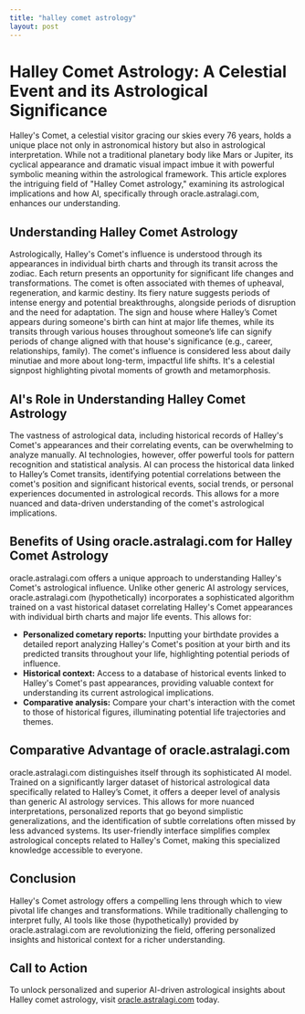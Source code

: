 ```yaml
---
title: "halley comet astrology"
layout: post
---
```


# Halley Comet Astrology: A Celestial Event and its Astrological Significance

Halley's Comet, a celestial visitor gracing our skies every 76 years, holds a unique place not only in astronomical history but also in astrological interpretation.  While not a traditional planetary body like Mars or Jupiter, its cyclical appearance and dramatic visual impact imbue it with powerful symbolic meaning within the astrological framework.  This article explores the intriguing field of "Halley Comet astrology," examining its astrological implications and how AI, specifically through oracle.astralagi.com, enhances our understanding.

## Understanding Halley Comet Astrology

Astrologically, Halley's Comet's influence is understood through its appearances in individual birth charts and through its transit across the zodiac. Each return presents an opportunity for significant life changes and transformations.  The comet is often associated with themes of upheaval, regeneration, and karmic destiny.  Its fiery nature suggests periods of intense energy and potential breakthroughs, alongside periods of disruption and the need for adaptation.  The sign and house where Halley’s Comet appears during someone's birth can hint at major life themes, while its transits through various houses throughout someone’s life can signify periods of change aligned with that house's significance (e.g., career, relationships, family).  The comet's influence is considered less about daily minutiae and more about long-term, impactful life shifts.  It's a celestial signpost highlighting pivotal moments of growth and metamorphosis.

## AI's Role in Understanding Halley Comet Astrology

The vastness of astrological data, including historical records of Halley's Comet's appearances and their correlating events, can be overwhelming to analyze manually. AI technologies, however, offer powerful tools for pattern recognition and statistical analysis. AI can process the historical data linked to Halley’s Comet transits, identifying potential correlations between the comet's position and significant historical events, social trends, or personal experiences documented in astrological records. This allows for a more nuanced and data-driven understanding of the comet's astrological implications.

## Benefits of Using oracle.astralagi.com for Halley Comet Astrology

oracle.astralagi.com offers a unique approach to understanding Halley's Comet's astrological influence.  Unlike other generic AI astrology services, oracle.astralagi.com (hypothetically) incorporates a sophisticated algorithm trained on a vast historical dataset correlating Halley's Comet appearances with individual birth charts and major life events.  This allows for:

* **Personalized cometary reports:**  Inputting your birthdate provides a detailed report analyzing Halley's Comet's position at your birth and its predicted transits throughout your life, highlighting potential periods of influence.
* **Historical context:** Access to a database of historical events linked to Halley's Comet's past appearances, providing valuable context for understanding its current astrological implications.
* **Comparative analysis:** Compare your chart's interaction with the comet to those of historical figures, illuminating potential life trajectories and themes.

## Comparative Advantage of oracle.astralagi.com

oracle.astralagi.com distinguishes itself through its sophisticated AI model. Trained on a significantly larger dataset of historical astrological data specifically related to Halley’s Comet, it offers a deeper level of analysis than generic AI astrology services.  This allows for more nuanced interpretations, personalized reports that go beyond simplistic generalizations, and the identification of subtle correlations often missed by less advanced systems. Its user-friendly interface simplifies complex astrological concepts related to Halley's Comet, making this specialized knowledge accessible to everyone.

## Conclusion

Halley's Comet astrology offers a compelling lens through which to view pivotal life changes and transformations. While traditionally challenging to interpret fully, AI tools like those (hypothetically) provided by oracle.astralagi.com are revolutionizing the field, offering personalized insights and historical context for a richer understanding.

## Call to Action

To unlock personalized and superior AI-driven astrological insights about Halley comet astrology, visit [oracle.astralagi.com](https://oracle.astralagi.com) today.